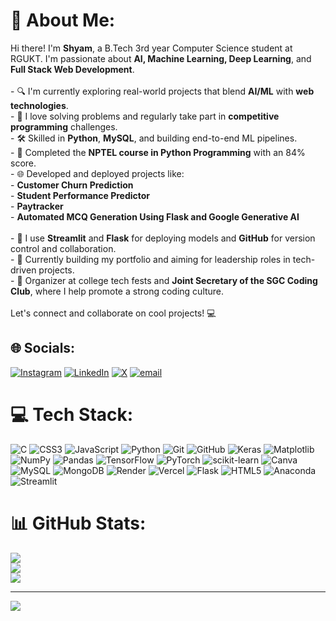 

<!--
**Shyam1719/Shyam1719** is a ✨ _special_ ✨ repository because its `README.md` (this file) appears on your GitHub profile.
-->
# 💫 About Me:
Hi there! I'm **Shyam**, a B.Tech 3rd year Computer Science student at RGUKT. I'm passionate about **AI, Machine Learning, Deep Learning**, and **Full Stack Web Development**. <br><br>- 🔍 I'm currently exploring real-world projects that blend **AI/ML** with **web technologies**.<br>- 🎯 I love solving problems and regularly take part in **competitive programming** challenges.<br>- 🛠️ Skilled in **Python**, **MySQL**, and building end-to-end ML pipelines.<br>- 🧠 Completed the **NPTEL course in Python Programming** with an 84% score.<br>- 🌐 Developed and deployed projects like:<br>  - **Customer Churn Prediction**<br>  - **Student Performance Predictor**<br>  - **Paytracker**<br>  - **Automated MCQ Generation Using Flask and Google Generative AI**<br>  <br>- 🧪 I use **Streamlit** and **Flask** for deploying models and **GitHub** for version control and collaboration.<br>- 🚀 Currently building my portfolio and aiming for leadership roles in tech-driven projects.<br>- 📌 Organizer at college tech fests and **Joint Secretary of the SGC Coding Club**, where I help promote a strong coding culture.<br><br>Let's connect and collaborate on cool projects! 💻<br>


## 🌐 Socials:
[![Instagram](https://img.shields.io/badge/Instagram-%23E4405F.svg?logo=Instagram&logoColor=white)](https://instagram.com/shyam._115) [![LinkedIn](https://img.shields.io/badge/LinkedIn-%230077B5.svg?logo=linkedin&logoColor=white)](https://linkedin.com/in/shyam-sirapurapu-8b4266280) [![X](https://img.shields.io/badge/X-black.svg?logo=X&logoColor=white)](https://x.com/ShyamSirapurapu) [![email](https://img.shields.io/badge/Email-D14836?logo=gmail&logoColor=white)](mailto:sirapurapushyam@gmail.com) 

# 💻 Tech Stack:
![C](https://img.shields.io/badge/c-%2300599C.svg?style=plastic&logo=c&logoColor=white) ![CSS3](https://img.shields.io/badge/css3-%231572B6.svg?style=plastic&logo=css3&logoColor=white) ![JavaScript](https://img.shields.io/badge/javascript-%23323330.svg?style=plastic&logo=javascript&logoColor=%23F7DF1E) ![Python](https://img.shields.io/badge/python-3670A0?style=plastic&logo=python&logoColor=ffdd54) ![Git](https://img.shields.io/badge/git-%23F05033.svg?style=plastic&logo=git&logoColor=white) ![GitHub](https://img.shields.io/badge/github-%23121011.svg?style=plastic&logo=github&logoColor=white) ![Keras](https://img.shields.io/badge/Keras-%23D00000.svg?style=plastic&logo=Keras&logoColor=white) ![Matplotlib](https://img.shields.io/badge/Matplotlib-%23ffffff.svg?style=plastic&logo=Matplotlib&logoColor=black) ![NumPy](https://img.shields.io/badge/numpy-%23013243.svg?style=plastic&logo=numpy&logoColor=white) ![Pandas](https://img.shields.io/badge/pandas-%23150458.svg?style=plastic&logo=pandas&logoColor=white) ![TensorFlow](https://img.shields.io/badge/TensorFlow-%23FF6F00.svg?style=plastic&logo=TensorFlow&logoColor=white) ![PyTorch](https://img.shields.io/badge/PyTorch-%23EE4C2C.svg?style=plastic&logo=PyTorch&logoColor=white) ![scikit-learn](https://img.shields.io/badge/scikit--learn-%23F7931E.svg?style=plastic&logo=scikit-learn&logoColor=white) ![Canva](https://img.shields.io/badge/Canva-%2300C4CC.svg?style=plastic&logo=Canva&logoColor=white) ![MySQL](https://img.shields.io/badge/mysql-4479A1.svg?style=plastic&logo=mysql&logoColor=white) ![MongoDB](https://img.shields.io/badge/MongoDB-%234ea94b.svg?style=plastic&logo=mongodb&logoColor=white) ![Render](https://img.shields.io/badge/Render-%46E3B7.svg?style=plastic&logo=render&logoColor=white) ![Vercel](https://img.shields.io/badge/vercel-%23000000.svg?style=plastic&logo=vercel&logoColor=white) ![Flask](https://img.shields.io/badge/flask-%23000.svg?style=plastic&logo=flask&logoColor=white) ![HTML5](https://img.shields.io/badge/html5-%23E34F26.svg?style=plastic&logo=html5&logoColor=white) ![Anaconda](https://img.shields.io/badge/Anaconda-%2344A833.svg?style=plastic&logo=anaconda&logoColor=white) ![Streamlit](https://img.shields.io/badge/Streamlit-%23FE4B4B.svg?style=plastic&logo=streamlit&logoColor=white)
# 📊 GitHub Stats:
![](https://github-readme-stats.vercel.app/api?username=Shyam1719&theme=dark&hide_border=false&include_all_commits=false&count_private=false)<br/>
![](https://nirzak-streak-stats.vercel.app/?user=Shyam1719&theme=dark&hide_border=false)<br/>
![](https://github-readme-stats.vercel.app/api/top-langs/?username=Shyam1719&theme=dark&hide_border=false&include_all_commits=false&count_private=false&layout=compact)

---
[![](https://visitcount.itsvg.in/api?id=Shyam1719&icon=0&color=0)](https://visitcount.itsvg.in)

<!-- Proudly created with GPRM ( https://gprm.itsvg.in ) -->
